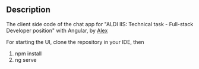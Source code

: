 ## Description

The client side code of the chat app for "ALDI IIS: Technical task - Full-stack Developer position" with Angular, by [Alex](https://www.linkedin.com/in/alex-istvan-toth)

For starting the UI, clone the repository in your IDE, then

1. npm install
2. ng serve
